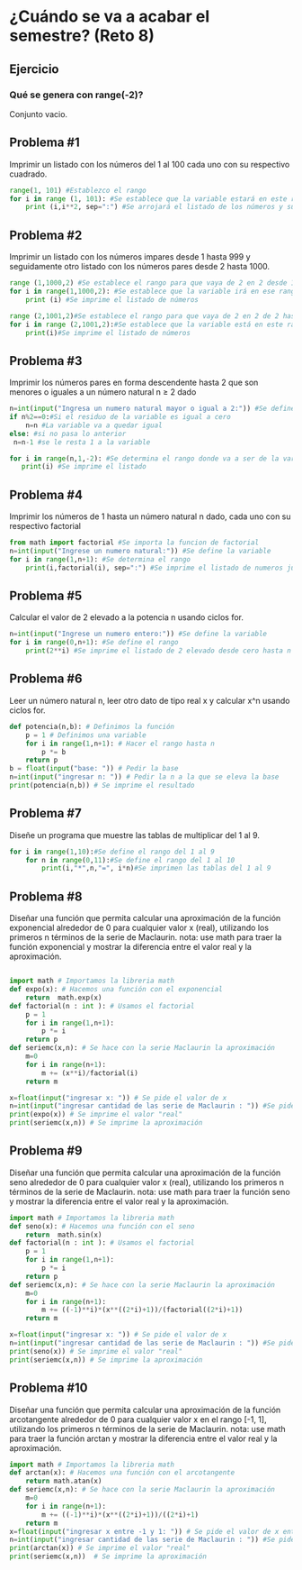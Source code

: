 # ¿Cuándo se va a acabar el semestre? (Reto 8)
## Ejercicio
### Qué se genera con range(-2)?
Conjunto vacio.
## Problema #1
Imprimir un listado con los números del 1 al 100 cada uno con su respectivo cuadrado.
```python
range(1, 101) #Establezco el rango
for i in range (1, 101): #Se establece que la variable estará en este rango
    print (i,i**2, sep=":") #Se arrojará el listado de los números y su cuadrado
```
## Problema #2
Imprimir un listado con los números impares desde 1 hasta 999 y seguidamente otro listado con los números pares desde 2 hasta 1000.
```python
range (1,1000,2) #Se establece el rango para que vaya de 2 en 2 desde 1 hasta 999
for i in range(1,1000,2): #Se establece que la variable irá en ese rango
    print (i) #Se imprime el listado de números

range (2,1001,2)#Se establece el rango para que vaya de 2 en 2 de 2 hasta 1000
for i in range (2,1001,2):#Se establece que la variable está en este rango
    print(i)#Se imprime el listado de números
```

## Problema #3
Imprimir los números pares en forma descendente hasta 2 que son menores o iguales a un número natural n ≥ 2 dado
```python
n=int(input("Ingresa un numero natural mayor o igual a 2:")) #Se define la variable
if n%2==0:#Si el residuo de la variable es igual a cero
    n=n #La variable va a quedar igual
else: #si no pasa lo anterior
 n=n-1 #se le resta 1 a la variable

for i in range(n,1,-2): #Se determina el rango donde va a ser de la variable hasta 2, restando 2
   print(i) #Se imprime el listado
```   
   
## Problema #4
Imprimir los números de 1 hasta un número natural n dado, cada uno con su respectivo factorial
```python
from math import factorial #Se importa la funcion de factorial
n=int(input("Ingrese un numero natural:")) #Se define la variable
for i in range(1,n+1): #Se determina el rango
    print(i,factorial(i), sep=":") #Se imprime el listado de numeros junto con su factorial
```

## Problema #5
Calcular el valor de 2 elevado a la potencia n usando ciclos for.
```python
n=int(input("Ingrese un numero entero:")) #Se define la variable
for i in range(0,n+1): #Se define el rango
    print(2**i) #Se imprime el listado de 2 elevado desde cero hasta n
```

## Problema #6
Leer un número natural n, leer otro dato de tipo real x y calcular x^n usando ciclos for.
```python
def potencia(n,b): # Definimos la función
    p = 1 # Definimos una variable
    for i in range(1,n+1): # Hacer el rango hasta n
        p *= b 
    return p
b = float(input("base: ")) # Pedir la base
n=int(input("ingresar n: ")) # Pedir la n a la que se eleva la base
print(potencia(n,b)) # Se imprime el resultado
```

## Problema #7
Diseñe un programa que muestre las tablas de multiplicar del 1 al 9.
```python
for i in range(1,10):#Se define el rango del 1 al 9
    for n in range(0,11):#Se define el rango del 1 al 10
        print(i,"*",n,"=", i*n)#Se imprimen las tablas del 1 al 9 
```

## Problema #8
Diseñar una función que permita calcular una aproximación de la función exponencial alrededor de 0 para cualquier valor x (real), utilizando los primeros n términos de la serie de Maclaurin. nota: use math para traer la función exponencial y mostrar la diferencia entre el valor real y la aproximación.
```python

import math # Importamos la libreria math
def expo(x): # Hacemos una función con el exponencial
    return  math.exp(x) 
def factorial(n : int ): # Usamos el factorial 
    p = 1
    for i in range(1,n+1):
        p *= i
    return p
def seriemc(x,n): # Se hace con la serie Maclaurin la aproximación
    m=0
    for i in range(n+1):
        m += (x**i)/factorial(i)
    return m

x=float(input("ingresar x: ")) # Se pide el valor de x
n=int(input("ingresar cantidad de las serie de Maclaurin : ")) #Se pide la cantidad de la serie
print(expo(x)) # Se imprime el valor "real"
print(seriemc(x,n)) # Se imprime la aproximación
```

## Problema #9
Diseñar una función que permita calcular una aproximación de la función seno alrededor de 0 para cualquier valor x (real), utilizando los primeros n términos de la serie de Maclaurin. nota: use math para traer la función seno y mostrar la diferencia entre el valor real y la aproximación.
```python
import math # Importamos la libreria math
def seno(x): # Hacemos una función con el seno
    return  math.sin(x) 
def factorial(n : int ): # Usamos el factorial 
    p = 1
    for i in range(1,n+1):
        p *= i
    return p
def seriemc(x,n): # Se hace con la serie Maclaurin la aproximación
    m=0
    for i in range(n+1):
        m += ((-1)**i)*(x**((2*i)+1))/(factorial((2*i)+1))
    return m

x=float(input("ingresar x: ")) # Se pide el valor de x
n=int(input("ingresar cantidad de las serie de Maclaurin : ")) #Se pide la cantidad de la serie
print(seno(x)) # Se imprime el valor "real"
print(seriemc(x,n)) # Se imprime la aproximación
```

## Problema #10
Diseñar una función que permita calcular una aproximación de la función arcotangente alrededor de 0 para cualquier valor x en el rango [-1, 1], utilizando los primeros n términos de la serie de Maclaurin. nota: use math para traer la función arctan y mostrar la diferencia entre el valor real y la aproximación.
```python
import math # Importamos la libreria math
def arctan(x): # Hacemos una función con el arcotangente
    return math.atan(x) 
def seriemc(x,n): # Se hace con la serie Maclaurin la aproximación
    m=0
    for i in range(n+1):
        m += ((-1)**i)*(x**((2*i)+1))/((2*i)+1)
    return m
x=float(input("ingresar x entre -1 y 1: ")) # Se pide el valor de x entre -1 y 1
n=int(input("ingresar cantidad de las serie de Maclaurin : ")) #Se pide la cantidad de la serie
print(arctan(x)) # Se imprime el valor "real"
print(seriemc(x,n))  # Se imprime la aproximación
```


